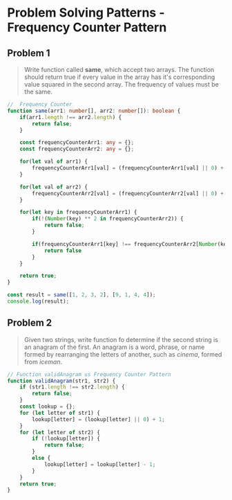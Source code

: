 # Problem Solving Patterns - Frequency Counter Pattern

## Problem 1
> Write function called **same**, which accept two arrays. The function should return true if every value in the array has it's corresponding value squared in the second array. The frequency of values must be the same.

```ts
//  Frequency Counter
function same(arr1: number[], arr2: number[]): boolean {
    if(arr1.length !== arr2.length) {
        return false;
    }

    const frequencyCounterArr1: any = {};
    const frequencyCounterArr2: any = {};

    for(let val of arr1) {
        frequencyCounterArr1[val] = (frequencyCounterArr1[val] || 0) + 1; 
    }

    for(let val of arr2) {
        frequencyCounterArr2[val] = (frequencyCounterArr2[val] || 0) + 1;
    }

    for(let key in frequencyCounterArr1) {
        if(!(Number(key) ** 2 in frequencyCounterArr2)) {
            return false;
        }

        if(frequencyCounterArr1[key] !== frequencyCounterArr2[Number(key) ** 2]) {
            return false
        }
    }

    return true;
}

const result = same([1, 2, 3, 2], [9, 1, 4, 4]);
console.log(result);
```

## Problem 2
> Given two strings, write function fo determine if the second string is an anagram of the first. An anagram is a word, phrase, or name formed by rearranging the letters of another, such as *cinema*, formed from *iceman*.

```ts
// Function validAnagram us Frequency Counter Pattern
function validAnagram(str1, str2) {
    if (str1.length !== str2.length) {
        return false;
    }
    const lookup = {};
    for (let letter of str1) {
        lookup[letter] = (lookup[letter] || 0) + 1;
    }
    for (let letter of str2) {
        if (!lookup[letter]) {
            return false;
        }
        else {
            lookup[letter] = lookup[letter] - 1;
        }
    }
    return true;
}
```
